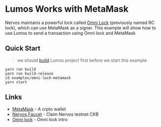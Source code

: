 # Lumos Works with MetaMask

Nervos maintains a powerful lock
called [Omni Lock](https://github.com/XuJiandong/docs-bank/blob/master/omni_lock.md) (previously named RC lock), which
can use MetaMask as a signer. This example will show how to use Lumos to send a transaction using Omni lock and MetaMask

## Quick Start

> we should [build](..) Lumos project first before we start this example

```
yarn run build
yarn run build-release
cd examples/omni-lock-metamask
yarn start
```

## Links

- [MetaMask](https://metamask.io/) - A crpto wallet
- [Nervos Faucet](https://faucet.nervos.org/) - Claim Nervos testnet CKB
- [Omni lock](https://github.com/XuJiandong/docs-bank/blob/master/omni_lock.md) - Omni lock intro
